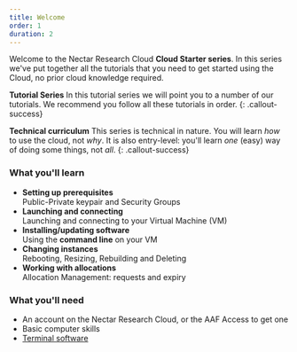 ```yaml
---
title: Welcome
order: 1
duration: 2
---
```


Welcome to the Nectar Research Cloud **Cloud Starter series**. In this series we've put together all the tutorials that you need to get started using the Cloud, no prior cloud knowledge required. 

**Tutorial Series**
In this tutorial series we will point you to a number of our tutorials. We recommend you follow all these tutorials in order. 
{: .callout-success}

**Technical curriculum**
This series is technical in nature. You will learn *how* to use the cloud, not *why*. It is also entry-level: you'll learn *one* (easy) way of doing some things, not *all*. 
{: .callout-success}

### What you'll learn

- **Setting up prerequisites**<br/>
  Public-Private keypair and Security Groups
- **Launching and connecting**<br/>
  Launching and connecting to your Virtual Machine (VM)
- **Installing/updating software**<br/> Using the **command line** on your VM
- **Changing instances**<br/>
  Rebooting, Resizing, Rebuilding and Deleting
- **Working with allocations**<br/>
  Allocation Management: requests and expiry

### What you'll need

- An account on the Nectar Research Cloud, or the AAF Access to get one 
- Basic computer skills
- [Terminal software](https://support.ehelp.edu.au/support/solutions/articles/6000223964-terminal-software)

